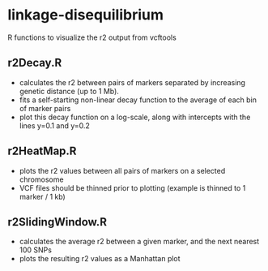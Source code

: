 # linkage-disequilibrium
R functions to visualize the r2 output from vcftools

## r2Decay.R 
* calculates the r2 between pairs of markers separated by increasing genetic distance (up to 1 Mb).
* fits a self-starting non-linear decay function to the average of each bin of marker pairs
* plot this decay function on a log-scale, along with intercepts with the lines y=0.1 and y=0.2

## r2HeatMap.R
* plots the r2 values between all pairs of markers on a selected chromosome
* VCF files should be thinned prior to plotting (example is thinned to 1 marker / 1 kb)

## r2SlidingWindow.R
* calculates the average r2 between a given marker, and the next nearest 100 SNPs
* plots the resulting r2 values as a Manhattan plot
